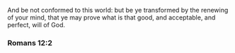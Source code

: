 And be not conformed to this world: but be ye transformed by the renewing of your mind, that ye may prove what is that good, and acceptable, and perfect, will of God. 

### Romans 12:2
